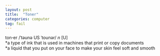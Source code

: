 ```yaml
---
layout: post
title:  "Toner"
categories: computer
tag: fail
---
```

<DIV style="MARGIN: 0px 0px 5px">ton<B>·</B>er /ˈtəunə US ˈtounər/ <I>n</I> [U] <BR>*a type of ink that is used in machines that print or copy documents<BR>*a liquid that you put on your face to make your skin feel soft and smooth</DIV>
